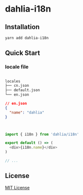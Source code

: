 # dahlia-i18n

## Installation

```sh
yarn add dahlia-i18n
```

## Quick Start

### locale file

```bash

locales
├── cn.json
├── default.json
└── en.json
```

```json
// en.json
{
  "name": "dahlia"
}

```

```js


import { i18n } from 'dahlia/i18n'

export default () => (
  <div>{i18n.name}</div>
)

// ...
```

## License

[MIT License](https://github.com/forsigner/dahlia/blob/master/LICENSE)

